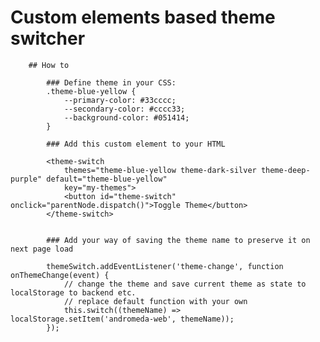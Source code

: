 # Custom elements based theme switcher

		## How to

			### Define theme in your CSS:
			.theme-blue-yellow {
				--primary-color: #33cccc;
				--secondary-color: #cccc33;
				--background-color: #051414;
			}

			### Add this custom element to your HTML

			<theme-switch
				themes="theme-blue-yellow theme-dark-silver theme-deep-purple" default="theme-blue-yellow"
				key="my-themes">
				<button id="theme-switch" onclick="parentNode.dispatch()">Toggle Theme</button>
			</theme-switch>


			### Add your way of saving the theme name to preserve it on next page load

			themeSwitch.addEventListener('theme-change', function onThemeChange(event) {
				// change the theme and save current theme as state to localStorage to backend etc.
				// replace default function with your own
				this.switch((themeName) => localStorage.setItem('andromeda-web', themeName));
			});
